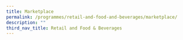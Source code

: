 ```yaml
---
title: Marketplace
permalink: /programmes/retail-and-food-and-beverages/marketplace/
description: ""
third_nav_title: Retail and Food & Beverages
---
```

